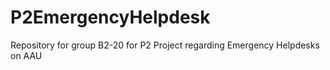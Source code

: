 # P2EmergencyHelpdesk
Repository for group B2-20 for P2 Project regarding Emergency Helpdesks on AAU
